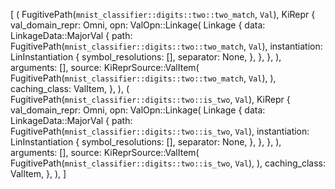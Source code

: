 [
    (
        FugitivePath(`mnist_classifier::digits::two::two_match`, `Val`),
        KiRepr {
            val_domain_repr: Omni,
            opn: ValOpn::Linkage(
                Linkage {
                    data: LinkageData::MajorVal {
                        path: FugitivePath(`mnist_classifier::digits::two::two_match`, `Val`),
                        instantiation: LinInstantiation {
                            symbol_resolutions: [],
                            separator: None,
                        },
                    },
                },
            ),
            arguments: [],
            source: KiReprSource::ValItem(
                FugitivePath(`mnist_classifier::digits::two::two_match`, `Val`),
            ),
            caching_class: ValItem,
        },
    ),
    (
        FugitivePath(`mnist_classifier::digits::two::is_two`, `Val`),
        KiRepr {
            val_domain_repr: Omni,
            opn: ValOpn::Linkage(
                Linkage {
                    data: LinkageData::MajorVal {
                        path: FugitivePath(`mnist_classifier::digits::two::is_two`, `Val`),
                        instantiation: LinInstantiation {
                            symbol_resolutions: [],
                            separator: None,
                        },
                    },
                },
            ),
            arguments: [],
            source: KiReprSource::ValItem(
                FugitivePath(`mnist_classifier::digits::two::is_two`, `Val`),
            ),
            caching_class: ValItem,
        },
    ),
]